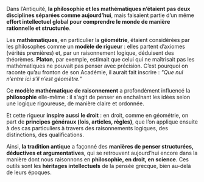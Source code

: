 Dans l’Antiquité, **la philosophie et les mathématiques n’étaient pas deux disciplines séparées comme aujourd’hui**, mais faisaient partie d’un même **effort intellectuel global pour comprendre le monde de manière rationnelle et structurée**.

Les **mathématiques**, en particulier la **géométrie**, étaient considérées par les philosophes comme un **modèle de rigueur** : elles partent d’axiomes (vérités premières) et, par un raisonnement logique, déduisent des théorèmes. **Platon**, par exemple, estimait que celui qui ne maîtrisait pas les mathématiques ne pouvait pas penser avec précision. C’est pourquoi on raconte qu’au fronton de son Académie, il aurait fait inscrire : _"Que nul n’entre ici s’il n’est géomètre."_

Ce **modèle mathématique de raisonnement** a profondément influencé la **philosophie** elle-même : il s'agit de penser en enchaînant les idées selon une logique rigoureuse, de manière claire et ordonnée.

Et cette rigueur **inspire aussi le droit** : en droit, comme en géométrie, on part de **principes généraux (lois, articles, règles)**, que l’on applique ensuite à des cas particuliers à travers des raisonnements logiques, des distinctions, des qualifications.

Ainsi, **la tradition antique** a façonné des **manières de penser structurées, déductives et argumentatives**, qui se retrouvent aujourd’hui encore dans la manière dont nous raisonnons en **philosophie, en droit, en science**. Ces outils sont les **héritages intellectuels** de la pensée grecque, bien au-delà de leurs époques.
